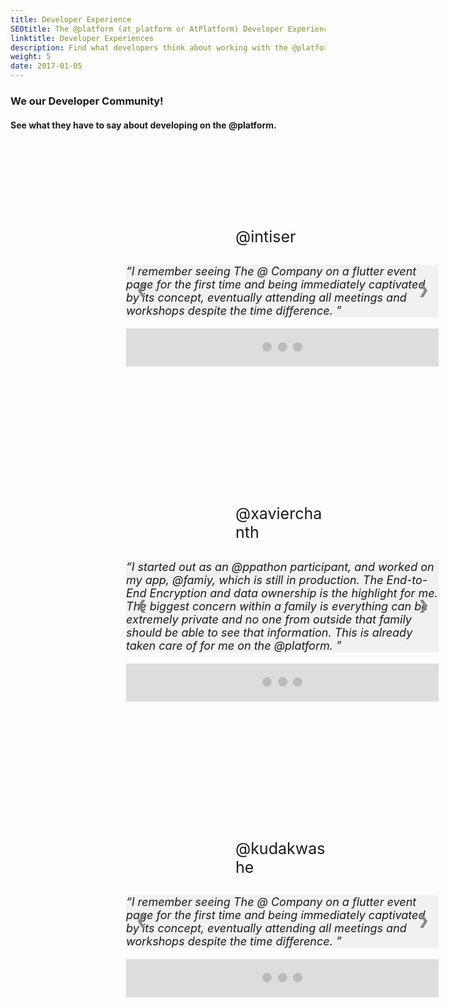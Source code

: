 ```yaml
---
title: Developer Experience
SEOtitle: The @platform (at_platform or AtPlatform) Developer Experience
linktitle: Developer Experiences
description: Find what developers think about working with the @platform
weight: 5
date: 2017-01-05
---
```


<style>
  .int{
    width: 100px;
    height: 100px;
    border-radius: 500%;
    background-image: url("/dev_exp/intiser.png");
    background-repeat: no-repeat;
    background-size: contain;
    margin-left: 370px;
  }

  .xa{
    width: 100px;
    height: 100px;
    border-radius: 500%;
    background-image: url("/dev_exp/xavier.png");
    background-repeat: no-repeat;
    background-size: contain;
    margin-left: 400px;
  }

  .kudakwashe{
    width: 100px;
    height: 100px;
    border-radius: 500%;
    background-image: url("/dev_exp/kudakwashe.jpeg");
    background-repeat: no-repeat;
    background-size: contain;
    margin-left: 400px;
  }

  .atsign{
    margin-left: 360px;
    margin-top: 20px; 
    margin-bottom: 60px;
    font-size: 25px;
  }

  .quotes{
    margin-left: 185px; 
    margin-top: -30px; 
    margin-bottom: 100px;
    width: 500px;
    font-size: 18px;
  }

      /* Slideshow container */
.slideshow-container {
  position: relative;
  background: #f1f1f1f1;
}

/* Next & previous buttons */
.prev, .next {
  cursor: pointer;
  position: absolute;
  top: 50%;
  width: auto;
  margin-top: -30px;
  padding: 16px;
  color: #888;
  font-weight: bold;
  font-size: 20px;
  border-radius: 0 3px 3px 0;
  user-select: none;
}

/* Position the "next button" to the right */
.next {
  position: absolute;
  right: 0;
  border-radius: 3px 0 0 3px;
}

/* On hover, add a black background color with a little bit see-through */
.prev:hover, .next:hover {
  background-color: rgba(0,0,0,0.8);
  color: white;
}

/* The dot/bullet/indicator container */
.dot-container {
  text-align: center;
  padding: 20px;
  background: #ddd;
}

/* The dots/bullets/indicators */
.dot {
  cursor: pointer;
  height: 15px;
  width: 15px;
  margin: 0 2px;
  background-color: #bbb;
  border-radius: 50%;
  display: inline-block;
  transition: background-color 0.6s ease;
}

/* Add a background color to the active dot/circle */
.active, .dot:hover {
  //background-color: #717171;
}

/* Add an italic font style to all quotes */
q {font-style: italic;}

      @media only screen and (max-width: 882px) {
        .slideshow-container{
          left: -250px;
        }
    }

    </style>

  <div>
  <h3>
      <b
        >We <i class="fas fa-heart" style="color: #f05f3e"></i> our Developer
        Community!
      </b>
      </h3>
      <h4>
      <p>See what they have to say about developing on the @platform.</p>
      </h4>
    <br>
    <div class="int"></div>
    <div class="atsign">@intiser<i class="fas fa-heart" style="color: #5dadec"></i></div>
    <div class="quotes">
    
   <!-- Slideshow container -->
<div class="slideshow-container">

  <!-- Full-width slides/quotes -->
  <div class="intiser">
    <q>I remember seeing The @ Company on a flutter event page for the first time and being immediately captivated by its concept, eventually attending all meetings and workshops despite the time difference.
    </q>
  </div>

  <div class="intiser" style="display:none">
    <q>With the @protocol's unique infrastructure, in-design privacy and off-the-rack backend, a developer has it easy with focusing on other parts of app development and ultimately reduces the overall developemnt time.</q>
  </div>

  <div class="intiser" style="display:none">
    <q>After all this time, I think the @platform has come a long way and it will continue to get better and better as time passes. Data privacy will be the most important issue to tackle in the next decade. We are already getting a glimpse of that by seeing the tech giants’ trials. Indesign privacy of @platform makes it unique from others and ensures people are really the owner of their data.</q>
  </div>

  <!-- Next/prev buttons -->

<a class="prev" onclick="plusSlides('intiser', -1)">&#10094;</a>
<a class="next" onclick="plusSlides('intiser', 1)">&#10095;</a>

</div>

<!-- Dots/bullets/indicators -->
<div class="dot-container">
  <span class="dot-intiser dot active" onclick="currentSlide('intiser', 1)"></span> 
  <span class="dot-intiser dot" onclick="currentSlide('intiser', 2)"></span> 
  <span class="dot-intiser dot" onclick="currentSlide('intiser', 3)"></span> 
</div>

</div>

  <div class="xa"></div>
  <div class="atsign">@xavierchanth<i class="fas fa-heart" style="color: #5dadec"></i></div>
  <div class="quotes">
    
   <!-- Slideshow container -->
<div class="slideshow-container">

  <!-- Full-width slides/quotes -->
  <div class="xavier">
    <q>I started out as an @ppathon participant, and worked on my app, @famiy, which is still in production. The End-to-End Encryption and data ownership is the highlight for me. The biggest concern within a family is everything can be extremely private and no one from outside that family should be able to see that information. This is already taken care of for me on the @platform. 
    </q>
  </div>

  <div class="xavier" style="display:none">
    <q>@family began development while the @protocol was still private and not yet open-source. As time progresses, and now the @protocol is public and is being worked on consistently and tirelessly, we’ve been able to revise accordingly to SDK changes and other incredible improvements. </q>
  </div>

  <div class="xavier" style="display:none">
    <q>The ecosystem of the @platform is my favourite part. Having hyper-connected applications is huge and makes life of both developers and consumers so much easier.</q>
  </div>

  <!-- Next/prev buttons -->

<a class="prev" onclick="plusSlides('xavier', -1)">&#10094;</a>
<a class="next" onclick="plusSlides('xavier', 1)">&#10095;</a>

</div>

<!-- Dots/bullets/indicators -->
<div class="dot-container">
  <span class="dot-xavier dot active" onclick="currentSlide('xavier', 1)"></span> 
  <span class="dot-xavier dot" onclick="currentSlide('xavier', 2)"></span> 
  <span class="dot-xavier dot" onclick="currentSlide('xavier', 3)"></span> 
</div>

</div>

  <div class="kudakwashe">
  </div>
  <div class="atsign">@kudakwashe<i class="fas fa-heart" style="color: #5dadec"></i></div>
    <div class="quotes">
    
   <!-- Slideshow container -->
<div class="slideshow-container">

  <!-- Full-width slides/quotes -->
  <div class="kudak">
    <q>I remember seeing The @ Company on a flutter event page for the first time and being immediately captivated by its concept, eventually attending all meetings and workshops despite the time difference.
    </q>
  </div>

  <div class="kudak" style="display:none">
    <q>With the @protocol's unique infrastructure, in-design privacy and off-the-rack backend, a developer has it easy with focusing on other parts of app development and ultimately reduces the overall developemnt time.</q>
  </div>

  <div class="kudak" style="display:none">
    <q>After all this time, I think the @platform has come a long way and it will continue to get better and better as time passes. Data privacy will be the most important issue to tackle in the next decade. We are already getting a glimpse of that by seeing the tech giants’ trials. Indesign privacy of @platform makes it unique from others and ensures people are really the owner of their data</q>
  </div>

  <!-- Next/prev buttons -->

<a class="prev" onclick="plusSlides('kudak', -1)">&#10094;</a>
<a class="next" onclick="plusSlides('kudak', 1)">&#10095;</a>

</div>

<!-- Dots/bullets/indicators -->
<div class="dot-container">
  <span class="dot-kudak dot active" onclick="currentSlide('kudak', 1)"></span> 
  <span class="dot-kudak dot" onclick="currentSlide('kudak', 2)"></span> 
  <span class="dot-kudak dot" onclick="currentSlide('kudak', 3)"></span> 
</div>

</div>
  <br>

<script>

var slideCounter = {
  xavier: 1,
  intiser: 1,
  kudak: 1,
}

// Object.keys(slideCounter).forEach((j) {
//   showSlides(j, 0);
//   console.log(j);
// });

function plusSlides(styleClass, n) {
  slideCounter[styleClass] += n;
  showSlides(styleClass, slideCounter[styleClass]);
}

function currentSlide(styleClass, n) {
  slideCounter[styleClass] = n;
  showSlides(styleClass, slideCounter[styleClass]);
}


function showSlides(styleClass, n) {
  var i;
  var slides = document.getElementsByClassName(styleClass);
  // console.log(`debug => ${slides.length}`);
  var dots = document.getElementsByClassName("dot-"+styleClass);
  // console.log(`debug => ${dots.length}`);
  if (n > slides.length) {slideCounter[styleClass] = 1} 
    if (n < 1) {slideCounter[styleClass] = slides.length}
    for (i = 0; i < slides.length; i++) {
      slides[i].style.display = "none"; 
      dots[i].className = dots[i].className.replace(" active", "");
    }
  var slideIndex = slideCounter[styleClass];
  
  slides[slideIndex-1].style.display = "block"; 
  dots[slideIndex-1].className += " active";
}

// for(var [key, value] in slideCounter) {
//   showSlides(key, 1);
// }
</script>
